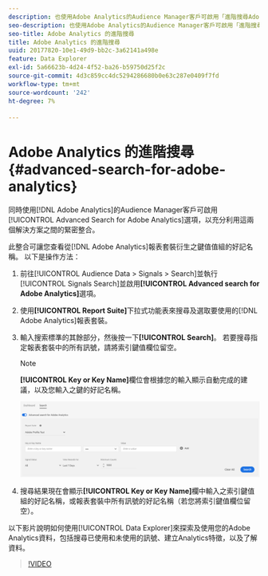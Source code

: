 ```yaml
---
description: 也使用Adobe Analytics的Audience Manager客戶可啟用「進階搜尋Adobe Analytics」選項，以充份運用這兩個解決方案之間的緊密整合。
seo-description: 也使用Adobe Analytics的Audience Manager客戶可啟用「進階搜尋Adobe Analytics」選項，以充份運用這兩個解決方案之間的緊密整合。
seo-title: Adobe Analytics 的進階搜尋
title: Adobe Analytics 的進階搜尋
uuid: 20177820-10e1-49d9-bb2c-3a62141a498e
feature: Data Explorer
exl-id: 5a66623b-4d24-4f52-ba26-b59750d25f2c
source-git-commit: 4d3c859cc4dc5294286680b0e63c287e0409f7fd
workflow-type: tm+mt
source-wordcount: '242'
ht-degree: 7%

---
```


# Adobe Analytics 的進階搜尋 {#advanced-search-for-adobe-analytics}

同時使用[!DNL Adobe Analytics]的Audience Manager客戶可啟用[!UICONTROL Advanced Search for Adobe Analytics]選項，以充分利用這兩個解決方案之間的緊密整合。

此整合可讓您查看從[!DNL Adobe Analytics]報表套裝衍生之鍵值值組的好記名稱。 以下是操作方法：

1. 前往[!UICONTROL Audience Data > Signals > Search]並執行[!UICONTROL Signals Search]並啟用&#x200B;**[!UICONTROL Advanced search for Adobe Analytics]**&#x200B;選項。
1. 使用&#x200B;**[!UICONTROL Report Suite]**&#x200B;下拉式功能表來搜尋及選取要使用的[!DNL Adobe Analytics]報表套裝。
1. 輸入搜索標準的其餘部分，然後按一下&#x200B;**[!UICONTROL Search]**。 若要搜尋指定報表套裝中的所有訊號，請將索引鍵值欄位留空。
   >[!NOTE]
   >
   >**[!UICONTROL Key or Key Name]**&#x200B;欄位會根據您的輸入顯示自動完成的建議，以及您輸入之鍵的好記名稱。

   ![](assets/signals-search-analytics.png)
1. 搜尋結果現在會顯示&#x200B;**[!UICONTROL Key or Key Name]**&#x200B;欄中輸入之索引鍵值組的好記名稱，或報表套裝中所有訊號的好記名稱（若您將索引鍵值欄位留空）。

以下影片說明如何使用[!UICONTROL Data Explorer]來探索及使用您的Adobe Analytics資料，包括搜尋已使用和未使用的訊號、建立Analytics特徵，以及了解資料。

>[!VIDEO](https://video.tv.adobe.com/v/25150)
